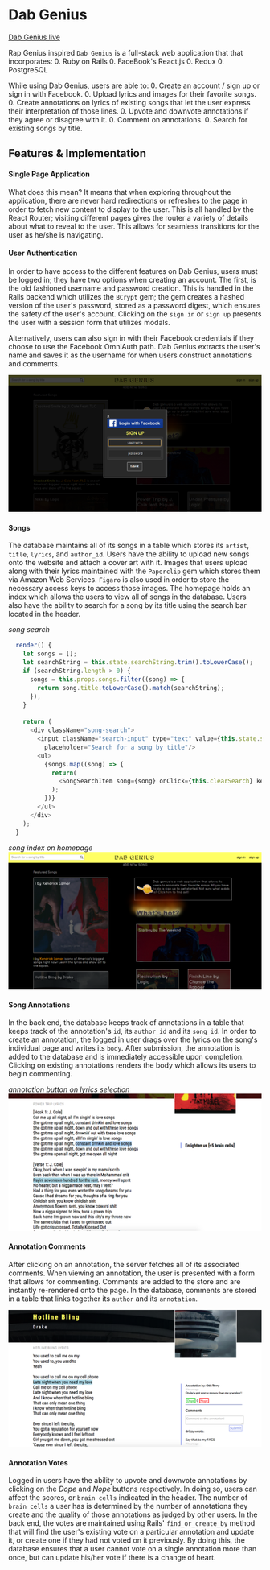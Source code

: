 # Dab Genius

[Dab Genius live][heroku]

[heroku]: http://www.dabgenius.us/

Rap Genius inspired `Dab Genius` is a full-stack web application that that incorporates:
  0. Ruby on Rails
  0. FaceBook's React.js
  0. Redux
  0. PostgreSQL

While using Dab Genius, users are able to:
  0. Create an account / sign up or sign in with Facebook.
  0. Upload lyrics and images for their favorite songs.
  0. Create annotations on lyrics of existing songs that let the user express their interpretation of those lines.
  0. Upvote and downvote annotations if they agree or disagree with it.
  0. Comment on annotations.
  0. Search for existing songs by title.

## Features & Implementation

#### Single Page Application

What does this mean? It means that when exploring throughout the application, there are never hard redirections or refreshes to the page in order to fetch new content to display to the user. This is all handled by the React Router; visiting different pages gives the router a variety of details about what to reveal to the user. This allows for seamless transitions for the user as he/she is navigating.

#### User Authentication

In order to have access to the different features on Dab Genius, users must be logged in; they have two options when creating an account. The first, is the old fashioned username and password creation. This is handled in the Rails backend which utilizes the `BCrypt` gem; the gem creates a hashed version of the user's password, stored as a password digest, which ensures the safety of the user's account. Clicking on the `sign in` or `sign up` presents the user with a session form that utilizes modals.

Alternatively, users can also sign in with their Facebook credentials if they choose to use the Facebook OmniAuth path. Dab Genius extracts the user's name and saves it as the username for when users construct annotations and comments.

![signup]

#### Songs

The database maintains all of its songs in a table which stores its `artist`, `title`, `lyrics`, and `author_id`. Users have the ability to upload new songs onto the website and attach a cover art with it. Images that users upload along with their lyrics maintained with the `Paperclip` gem which stores them via Amazon Web Services. `Figaro` is also used in order to store the necessary access keys to access those images. The homepage holds an index which allows the users to view all of songs in the database. Users also have the ability to search for a song by its title using the search bar located in the header.

_song search_

```javascript
  render() {
    let songs = [];
    let searchString = this.state.searchString.trim().toLowerCase();
    if (searchString.length > 0) {
      songs = this.props.songs.filter((song) => {
        return song.title.toLowerCase().match(searchString);
      });
    }

    return (
      <div className="song-search">
        <input className="search-input" type="text" value={this.state.searchString} onChange={this.updateSearch}
          placeholder="Search for a song by title"/>
        <ul>
          {songs.map((song) => {
            return(
              <SongSearchItem song={song} onClick={this.clearSearch} key={song.id}/>
            );
          })}
        </ul>
      </div>
    );
  }
```
_song index on homepage_
![homepage]

#### Song Annotations

In the back end, the database keeps track of annotations in a table that keeps track of the annotation's `id`, its `author_id` and its `song_id`. In order to create an annotation, the logged in user drags over the lyrics on the song's individual page and writes its `body`. After submission, the annotation is added to the database and is immediately accessible upon completion. Clicking on existing annotations renders the body which allows its users to begin commenting.

_annotation button on lyrics selection_
![button-show]

#### Annotation Comments

After clicking on an annotation, the server fetches all of its associated comments. When viewing an annotation, the user is presented with a form that allows for commenting. Comments are added to the store and are instantly re-rendered onto the page. In the database, comments are stored in a table that links together its `author` and its `annotation`.

![annotation-show]

#### Annotation Votes

Logged in users have the ability to upvote and downvote annotations by clicking on the _Dope_ and _Nope_ buttons respectively. In doing so, users can affect the scores, or `brain cells` indicated in the header. The number of `brain cells` a user has is determined by the number of annotations they create and the quality of those annotations as judged by other users. In the back end, the votes are maintained using Rails' `find_or_create_by` method that will find the user's existing vote on a particular annotation and update it, or create one if they had not voted on it previously. By doing this, the database ensures that a user cannot vote on a single annotation more than once, but can update his/her vote if there is a change of heart.

[signup]: ./app/assets/images/signup.png
[homepage]: ./app/assets/images/homepage.png
[button-show]: ./app/assets/images/button-show.png
[annotation-show]: ./app/assets/images/annotation-show.png
